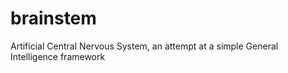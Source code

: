 # brainstem
 Artificial Central Nervous System, an attempt at a simple General Intelligence framework
